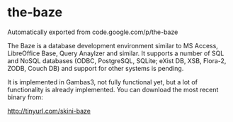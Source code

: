 # the-baze
Automatically exported from code.google.com/p/the-baze

The Baze is a database development environment similar to MS Access, 
LibreOffice Base, Query Anaylzer and similar. It supports a number
of SQL and NoSQL databases (ODBC, PostgreSQL, SQLite; eXist DB, XSB,
Flora-2, ZODB, Couch DB) and support for other systems is pending.

It is implemented in Gambas3, not fully functional yet, but a lot
of functionality is already implemented. You can download the most
recent binary from:

http://tinyurl.com/skini-baze
